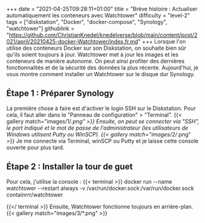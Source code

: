 +++
date = "2021-04-25T09:28:11+01:00"
title = "Brève histoire : Actualiser automatiquement les conteneurs avec Watchtower"
difficulty = "level-2"
tags = ["diskstation", "Docker", "docker-compose", "Synology", "watchtower"]
githublink = "https://github.com/ChristianKnedel/knedelverse/blob/main/content/post/2021/april/20210425-docker-Watchtower/index.fr.md"
+++
Lorsque l'on utilise des conteneurs Docker sur son Diskstation, on souhaite bien sûr qu'ils soient toujours à jour. Watchtower met à jour les images et les conteneurs de manière autonome. On peut ainsi profiter des dernières fonctionnalités et de la sécurité des données la plus récente. Aujourd'hui, je vous montre comment installer un Watchtower sur le disque dur Synology.
## Étape 1 : Préparer Synology
La première chose à faire est d'activer le login SSH sur le Diskstation. Pour cela, il faut aller dans le "Panneau de configuration" > "Terminal".
{{< gallery match="images/1/*.png" >}}
Ensuite, on peut se connecter via "SSH", le port indiqué et le mot de passe de l'administrateur (les utilisateurs de Windows utilisent Putty ou WinSCP).
{{< gallery match="images/2/*.png" >}}
Je me connecte via Terminal, winSCP ou Putty et je laisse cette console ouverte pour plus tard.
## Étape 2 : Installer la tour de guet
Pour cela, j'utilise la console :
{{< terminal >}}
docker run --name watchtower --restart always -v /var/run/docker.sock:/var/run/docker.sock containrrr/watchtower

{{</ terminal >}}
Ensuite, Watchtower fonctionne toujours en arrière-plan.
{{< gallery match="images/3/*.png" >}}
